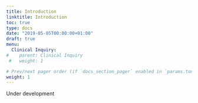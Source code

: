 ```yaml
---
title: Introduction
linktitle: Introduction
toc: true
type: docs
date: "2019-05-05T00:00:00+01:00"
draft: true
menu:
  Clinical Inquiry:
#    parent: Clinical Inquiry
 #   weight: 1

# Prev/next pager order (if `docs_section_pager` enabled in `params.toml`)
weight: 1
---
```


Under development
